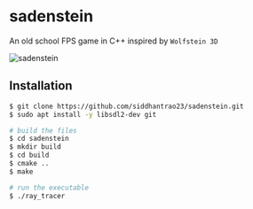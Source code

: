 # sadenstein  
  
An old school FPS game in C++ inspired by `Wolfstein 3D`
  
![sadenstein](https://user-images.githubusercontent.com/44816445/78461021-850b8580-76e3-11ea-9717-394c219b8fc9.png)
  
## Installation
```sh
$ git clone https://github.com/siddhantrao23/sadenstein.git
$ sudo apt install -y libsdl2-dev git

# build the files
$ cd sadenstein
$ mkdir build
$ cd build
$ cmake ..
$ make

# run the executable
$ ./ray_tracer
```
